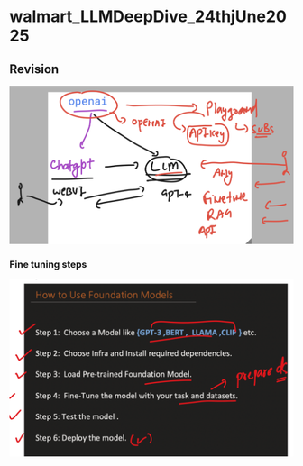 # walmart_LLMDeepDive_24thjUne2025

## Revision 

<img src="rev1.png">

### Fine tuning steps 

<img src="rev2.png">